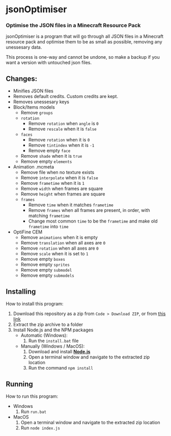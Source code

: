 # jsonOptimiser
### Optimise the JSON files in a Minecraft Resource Pack

jsonOptimiser is a program that will go through all JSON files in a Minecraft resource pack and optimise them to be as small as possible, removing any unessesary data.

This process is one-way and cannot be undone, so make a backup if you want a version with untouched json files.

## Changes:
- Minifies JSON files
- Removes default credits. Custom credits are kept.
- Removes unessesary keys
- Block/Items models
  - Remove `groups`
  - `rotation`
    - Remove `rotation` when `angle` is `0`
    - Remove `rescale` when it is `false`
  - `faces`
    - Remove `rotation` when it is `0`
    - Remove `tintindex` when it is `-1`
    - Remove empty `face`
  - Remove `shade` when it is `true`
  - Remove empty `elements`
- Animation .mcmeta
  - Remove file when no texture exists
  - Remove `interpolate` when it is `false`
  - Remove `frametime` when it is `1`
  - Remove `width` when frames are square
  - Remove `height` when frames are square
  - `frames` 
    - Remove `time` when it matches `frametime`
    - Remove `frames` when all frames are present, in order, with matching `frametime`
    - Change most common `time` to be the `frametime` and make old `frametime` into `time`
- OptiFine CEM
  - Remove `animations` when it is empty
  - Remove `translation` when all axes are `0`
  - Remove `rotation` when all axes are `0`
  - Remove `scale` when it is set to `1`
  - Remove empty `boxes`
  - Remove empty `sprites`
  - Remove empty `submodel`
  - Remove empty `submodels`

## Installing
How to install this program:
1. Download this repository as a zip from `Code > Download ZIP`, or from [this link](https://github.com/ewanhowell5195/jsonOptimiser/archive/refs/heads/main.zip)
2. Extract the zip archive to a folder
3. Install Node.js and the NPM packages
   - Automatic (Windows):
     1. Run the `install.bat` file
   - Manually (Windows / MacOS):
     1. Download and install [**Node.js**](https://nodejs.org/it/download/current)
     2. Open a terminal window and navigate to the extracted zip location
     3. Run the command `npm install`

## Running
How to run this program:
- Windows
  1. Run `run.bat`
- MacOS
  1. Open a terminal window and navigate to the extracted zip location 
  2. Run `node index.js`
